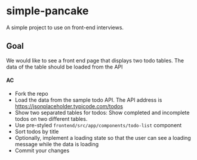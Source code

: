 # simple-pancake
A simple project to use on front-end interviews.

## Goal

We would like to see a front end page that displays two todo tables.
The data of the table should be loaded from the API

#### AC
- Fork the repo
- Load the data from the sample todo API. The API address is https://jsonplaceholder.typicode.com/todos
- Show two separated tables for todos: Show completed and incomplete todos on two different tables.
- Use pre-styled `frontend/src/app/components/todo-list` component
- Sort todos by title
- Optionally, implement a loading state so that the user can see a loading message while the data is loading
- Commit your changes

